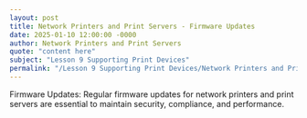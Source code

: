 ```yaml
---
layout: post
title: Network Printers and Print Servers - Firmware Updates
date: 2025-01-10 12:00:00 -0000
author: Network Printers and Print Servers
quote: "content here"
subject: "Lesson 9 Supporting Print Devices"
permalink: "/Lesson 9 Supporting Print Devices/Network Printers and Print Servers/Network Printers and Print Servers - Firmware Updates"
---
```


Firmware Updates: Regular firmware updates for network printers and print servers are essential to maintain security, compliance, and performance.
